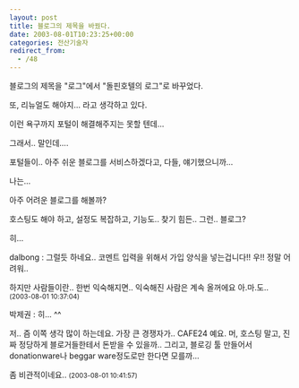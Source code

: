 ```yaml
---
layout: post
title: 블로그의 제목을 바꿨다.
date: 2003-08-01T10:23:25+00:00
categories: 전산기술자
redirect_from:
  - /48
---
```


블로그의 제목을 "로그"에서 "돌핀호텔의 로그"로 바꾸었다.

또, 리뉴얼도 해야지... 라고 생각하고 있다.

이런 욕구까지 포털이 해결해주지는 못할 텐데...

그래서.. 말인데....

포털들이.. 아주 쉬운 블로그를 서비스하겠다고, 다들, 얘기했으니까...

나는...

아주 어려운 블로그를 해볼까?

호스팅도 해야 하고, 설정도 복잡하고, 기능도.. 찾기 힘든.. 그런.. 블로그?

히...
<div id=comments>
<div class=comment>
<!--- cmt:86 --->
<!--- mail: --->
<!--- parent:0 --->
dalbong : 
그럴듯 하네요..
코멘트 입력을 위해서 가입 양식을 넣는겁니다!!
우!! 정말 어려워..


하지만 사람들이란.. 한번 익숙해지면..
익숙해진 사람은 계속 올꺼에요 아.마.도..
 <small>(2003-08-01 10:37:04)</small>
</div>
<div class=comment>
<!--- cmt:87 --->
<!--- mail: --->
<!--- parent:0 --->
박제권 : 
히... ^^

저.. 즘 이쪽 생각 많이 하는데요.
가장 큰 경쟁자가.. CAFE24 예요. 
머, 호스팅 말고, 진짜 정당하게 블로거들한테서 돈받을 수 있을까.. 
그리고, 블로깅 툴 만들어서 donationware나 beggar ware정도로만 한다면 모를까...

좀 비관적이네요..
 <small>(2003-08-01 10:41:57)</small>
</div>
</div>
